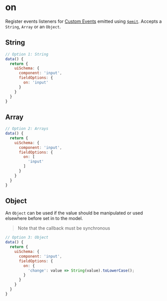 # on

Register events listeners for [Custom Events](https://vuejs.org/v2/guide/components.html#Custom-Events) emitted using [`$emit`](https://vuejs.org/v2/api/#vm-emit).
Accepts a `String`, `Array` or an `Object`.

## String

```js
// Option 1: String
data() {
  return {
    uiSchema: {
      component: 'input',
      fieldOptions: {
        on: 'input'
      }
    }
  }
}
```

## Array

```js
// Option 2: Arrays
data() {
  return {
    uiSchema: {
      component: 'input',
      fieldOptions: {
        on: [
          'input'
        ]
      }
    }
  }
}
```

## Object

An `Object` can be used if the value should be manipulated or used elsewhere before set in to the model.

> Note that the callback must be synchronous

```js
// Option 3: Object
data() {
  return {
    uiSchema: {
      component: 'input',
      fieldOptions: {
        on: {
          'change': value => String(value).toLowerCase();
        }
      }
    }
  }
}
```
